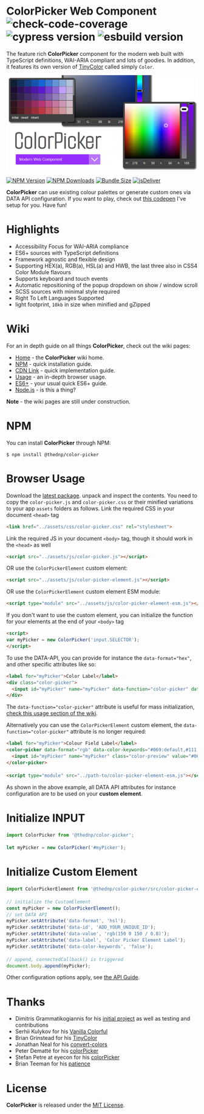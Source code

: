 # ColorPicker Web Component ![check-code-coverage](https://img.shields.io/badge/code--coverage-100%25-brightgreen) ![cypress version](https://img.shields.io/badge/cypress-9.5.4-brightgreen) ![esbuild version](https://img.shields.io/badge/esbuild-0.14.30-brightgreen)
The feature rich **ColorPicker** component for the modern web built with TypeScript definitions, WAI-ARIA compliant and lots of goodies. In addition, it features its own version of [TinyColor](https://github.com/bgrins/TinyColor) called simply `Color`.

[![image](./docs/img/color-picker.png)](http://thednp.github.io/color-picker)


[![NPM Version](https://img.shields.io/npm/v/@thednp/color-picker.svg?style=flat-square)](https://www.npmjs.com/package/@thednp/color-picker)
[![NPM Downloads](https://img.shields.io/npm/dm/@thednp/color-picker.svg?style=flat-square)](http://npm-stat.com/charts.html?package=@thednp/color-picker)
[![Bundle Size](https://img.shields.io/bundlephobia/minzip/@thednp/color-picker?style=flat-square)](https://bundlephobia.com/package/@thednp/color-picker)
[![jsDeliver](https://data.jsdelivr.com/v1/package/npm/@thednp/color-picker/badge)](https://www.jsdelivr.com/package/npm/@thednp/color-picker)

**ColorPicker** can use existing colour palettes or generate custom ones via DATA API configuration. If you want to play, check out [this codepen](https://codepen.io/thednp/pen/WNdRWPN) I've setup for you. Have fun!


# Highlights
* Accessibility Focus for WAI-ARIA compliance
* ES6+ sources with TypeScript definitions
* Framework agnostic and flexible design
* Supporting HEX(a), RGB(a), HSL(a) and HWB, the last three also in CSS4 Color Module flavours
* Supports keyboard and touch events
* Automatic repositioning of the popup dropdown on show / window scroll
* SCSS sources with minimal style required
* Right To Left Languages Supported
* light footprint, `10kb` in size when minified and gZipped

# Wiki
For an in depth guide on all things **ColorPicker**, check out the wiki pages:
* [Home](https://github.com/thednp/color-picker/wiki) - the **ColorPicker** wiki home.
* [NPM](https://github.com/thednp/color-picker/wiki/NPM) - quick installation guide.
* [CDN Link](https://github.com/thednp/color-picker/wiki/CDN) - quick implementation guide.
* [Usage](https://github.com/thednp/color-picker/wiki/Usage) - an in-depth browser usage.
* [ES6+](https://github.com/thednp/color-picker/wiki/ES6) - your usual quick ES6+ guide.
* [Node.js](https://github.com/thednp/color-picker/wiki/Node.js) - is this a thing?

**Note** - the wiki pages are still under construction.

# NPM
You can install **ColorPicker** through NPM:

```
$ npm install @thednp/color-picker
```

# Browser Usage
Download the [latest package](https://github.com/thednp/color-picker/archive/master.zip). unpack and inspect the contents. You need to copy the `color-picker.js` and `color-picker.css` or their minified variations to your app `assets` folders as follows.
Link the required CSS in your document `<head>` tag
```html
<link href="../assets/css/color-picker.css" rel="stylesheet">
```

Link the required JS in your document  `<body>` tag, though it should work in the `<head>` as well
```html
<script src="../assets/js/color-picker.js"></script>
```
OR use the `ColorPickerElement` custom element:
```html
<script src="../assets/js/color-picker-element.js"></script>
```
OR use the `ColorPickerElement` custom element ESM module:
```html
<script type="module" src="../assets/js/color-picker-element-esm.js"></script>
```

If you don't want to use the custom element, you can initialize the function for your elements at the end of your `<body>` tag
```html
<script>
var myPicker = new ColorPicker('input.SELECTOR');
</script>
```

To use the DATA-API, you can provide for instance the `data-format="hex"`, and other specific attributes like so:
```html
<label for="myPicker">Color Label</label>
<div class="color-picker">
  <input id="myPicker" name="myPicker" data-function="color-picker" data-format="hex" data-color-presets="red,green,blue" class="color-preview" value="#069">
</div>
```
The `data-function="color-picker"` attribute is useful for mass initialization, [check this usage section of the wiki](https://github.com/thednp/color-picker/wiki/Usage#initialize-multiple-targets). 

Alternatively you can use the `ColorPickerElement` custom element, the `data-function="color-picker"` attribute is no longer required:
```html
<label for="myPicker">Colour Field Label</label>
<color-picker data-format="rgb" data-color-keywords="#069:default,#111:revert">
  <input id="myPicker" name="myPicker" class="color-preview" value="#069">
</color-picker>

<script type="module" src="../path-to/color-picker-element-esm.js"></script>
```
As shown in the above example, all DATA API attributes for instance configuration are to be used on your **custom element**.


# Initialize INPUT
```javascript
import ColorPicker from '@thednp/color-picker';

let myPicker = new ColorPicker('#myPicker');
```

# Initialize Custom Element
```javascript
import ColorPickerElement from '@thednp/color-picker/src/color-picker-element';

// initialize the CustomElement
const myPicker = new ColorPickerElement();
// set DATA API
myPicker.setAttribute('data-format', 'hsl');
myPicker.setAttribute('data-id', 'ADD_YOUR_UNIQUE_ID');
myPicker.setAttribute('data-value', 'rgb(150 0 150 / 0.8)');
myPicker.setAttribute('data-label', 'Color Picker Element Label');
myPicker.setAttribute('data-color-keywords', 'false');

// append, connectedCallback() is triggered
document.body.append(myPicker);
```
Other configuration options apply, see [the API Guide](https://github.com/thednp/color-picker/wiki/API).


# Thanks
* Dimitris Grammatikogiannis for his [initial project](https://codepen.io/dgrammatiko/pen/zLvXwR) as well as testing and contributions
* Serhii Kulykov for his [Vanilla Colorful](https://github.com/web-padawan/vanilla-colorful)
* Brian Grinstead for his [TinyColor](https://github.com/bgrins/TinyColor)
* Jonathan Neal for his [convert-colors](https://github.com/jonathantneal/convert-colors)
* Peter Dematté  for his [colorPicker](http://www.dematte.at/colorPicker/)
* Ștefan Petre at eyecon for his [colorPicker](https://www.eyecon.ro/colorpicker/)
* Brian Teeman for his [patience](https://github.com/joomla/joomla-cms/pull/35639)

# License
**ColorPicker** is released under the [MIT License](https://github.com/thednp/color-picker/blob/master/LICENSE).
